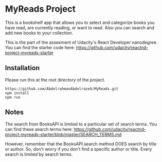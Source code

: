 # MyReads Project

This is a bookshelf app that allows you to select and categorize books you have read, are currently reading, or want to read. Also you can search and add new books to your collection.

This is the part of the assesment of Udacity's React Developer nanodegree.
You can find the starter code here: https://github.com/udacity/reactnd-project-myreads-starter

## Installation

Please run this at the root directory of the project.
```
https://github.com/AbdelrahmanAbdelrazek/MyReads.git
npm install
npm run
```

## Notes

The search from BooksAPI is limited to a particular set of search terms. You can find these search terms here:
https://github.com/udacity/reactnd-project-myreads-starter/blob/master/SEARCH_TERMS.md

However, remember that the BooksAPI.search method DOES search by title or author. So, don't worry if you don't find a specific author or title. Every search is limited by search terms.
